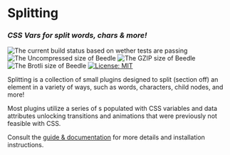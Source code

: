 # Splitting

### _CSS Vars for split words, chars & more!_

![The current build status based on wether tests are passing](https://api.travis-ci.org/shshaw/splitting.svg?branch=master)
![The Uncompressed size of Beedle](http://img.badgesize.io/https://unpkg.com/splitting?label=Uncompressed%20Size)
![The GZIP size of Beedle](http://img.badgesize.io/https://unpkg.com/splitting?compression=gzip&label=GZIP%20Size)
![The Brotli size of Beedle](http://img.badgesize.io/https://unpkg.com/splitting?compression=brotli&label=Brotli%20Size)
[![License: MIT](https://img.shields.io/badge/License-MIT-blue.svg)](https://opensource.org/licenses/MIT)

Splitting is a collection of small plugins designed to split (section off) an element in a variety of ways, such as words, characters, child nodes, and more!

Most plugins utilize a series of <span>s populated with CSS variables and data attributes unlocking transitions and animations that were previously not feasible with CSS.

Consult the [guide & documentation](https://splitting.js.org/guide.html) for more details and installation instructions.

